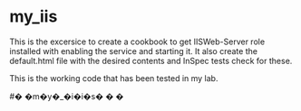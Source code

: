 # my_iis

This is the excersice to create a cookbook to get IISWeb-Server role installed with enabling the service and starting it.  It also create the default.html file with the desired contents and InSpec tests check for these.

This is the working code that has been tested in my lab.

#� �m�y�_�i�i�s�
�
�
